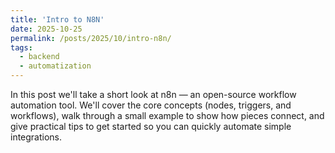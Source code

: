 ```yaml
---
title: 'Intro to N8N'
date: 2025-10-25
permalink: /posts/2025/10/intro-n8n/
tags:
  - backend
  - automatization
---
```


In this post we'll take a short look at n8n — an open-source workflow automation tool. We'll cover the core concepts (nodes, triggers, and workflows), walk through a small example to show how pieces connect, and give practical tips to get started so you can quickly automate simple integrations.

